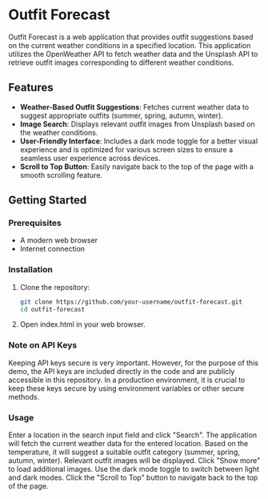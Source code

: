 # Outfit Forecast

Outfit Forecast is a web application that provides outfit suggestions based on the current weather conditions in a specified location. This application utilizes the OpenWeather API to fetch weather data and the Unsplash API to retrieve outfit images corresponding to different weather conditions.

## Features

- **Weather-Based Outfit Suggestions**: Fetches current weather data to suggest appropriate outfits (summer, spring, autumn, winter).
- **Image Search**: Displays relevant outfit images from Unsplash based on the weather conditions.
- **User-Friendly Interface**: Includes a dark mode toggle for a better visual experience and is optimized for various screen sizes to ensure a seamless user experience across devices.
- **Scroll to Top Button**: Easily navigate back to the top of the page with a smooth scrolling feature.

## Getting Started

### Prerequisites

- A modern web browser
- Internet connection

### Installation

1. Clone the repository:
   ```sh
   git clone https://github.com/your-username/outfit-forecast.git
   cd outfit-forecast

2. Open index.html in your web browser.

### Note on API Keys

Keeping API keys secure is very important. However, for the purpose of this demo, the API keys are included directly in the code and are publicly accessible in this repository. In a production environment, it is crucial to keep these keys secure by using environment variables or other secure methods.

### Usage

Enter a location in the search input field and click "Search".
The application will fetch the current weather data for the entered location.
Based on the temperature, it will suggest a suitable outfit category (summer, spring, autumn, winter).
Relevant outfit images will be displayed.
Click "Show more" to load additional images.
Use the dark mode toggle to switch between light and dark modes.
Click the "Scroll to Top" button to navigate back to the top of the page.
